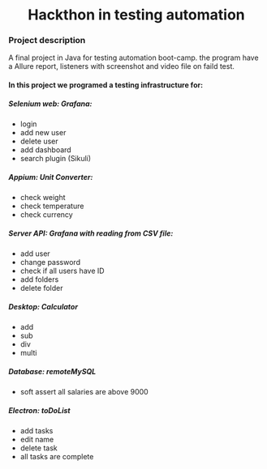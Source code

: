 <h1 align="center">Hackthon in testing automation</h1>
<h3>Project description</h3>
<p>
A final project in Java for testing automation boot-camp. the program have a Allure report, listeners with screenshot and video file on faild test. 
</p>
<h4>In this project we programed a testing infrastructure for:</h4>

<h5>Selenium web: Grafana:</h5>


- login
- add new user
- delete user
- add dashboard
- search plugin (Sikuli)


<h5>Appium: Unit Converter:</h5>

- check weight
- check temperature
- check currency 



<h5>Server API: Grafana with reading from CSV file:</h5>

- add user
- change password
- check if all users have ID
- add folders
- delete folder

<h5>Desktop: Calculator</h5>

- add
- sub
- div
- multi

<h5>Database: remoteMySQL</h5>

- soft assert all salaries are above 9000


<h5>Electron: toDoList</h5>

- add tasks
- edit name
- delete task
- all tasks are complete
